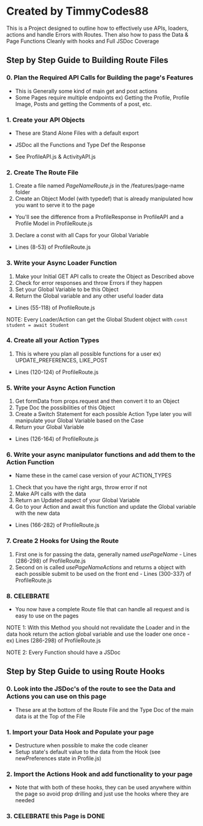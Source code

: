 # Created by TimmyCodes88

This is a Project designed to outline how to effectively
use APIs, loaders, actions and handle Errors with Routes.
Then also how to pass the Data & Page Functions Cleanly with hooks
and Full JSDoc Coverage

## Step by Step Guide to Building Route Files

### 0. Plan the Required API Calls for Building the page's Features

- This is Generally some kind of main get and post actions
- Some Pages require multiple endpoints
  ex) Getting the Profile, Profile Image, Posts and getting the Comments of a post, etc.

### 1. Create your API Objects

- These are Stand Alone Files with a default export

- JSDoc all the Functions and Type Def the Response

- See ProfileAPI.js & ActivityAPI.js

### 2. Create The Route File

1.  Create a file named _PageNameRoute.js_ in the /features/page-name folder
2.  Create an Object Model (with typedef) that is already manipulated how you want to serve it to the page

- You'll see the difference from a ProfileResponse in ProfileAPI and a Profile Model in ProfileRoute.js

3.  Declare a const with all Caps for your Global Variable

- Lines (8-53) of ProfileRoute.js

### 3. Write your Async Loader Function

1. Make your Initial GET API calls to create the Object as Described above
2. Check for error responses and throw Errors if they happen
3. Set your Global Variable to be this Object
4. Return the Global variable and any other useful loader data

- Lines (55-118) of ProfileRoute.js

NOTE: Every Loader/Action can get the Global Student object with `const student = await Student`

### 4. Create all your Action Types

1. This is where you plan all possible functions for a user
   ex) UPDATE_PREFERENCES, LIKE_POST

- Lines (120-124) of ProfileRoute.js

### 5. Write your Async Action Function

1. Get formData from props.request and then convert it to an Object
2. Type Doc the possibilities of this Object
3. Create a Switch Statement for each possible Action Type
   later you will manipulate your Global Variable based on the Case
4. Return your Global Variable

- Lines (126-164) of ProfileRoute.js

### 6. Write your async manipulator functions and add them to the Action Function

- Name these in the camel case version of your ACTION_TYPES

1. Check that you have the right args, throw error if not
2. Make API calls with the data
3. Return an Updated aspect of your Global Variable
4. Go to your Action and await this function and update the Global variable with the new data

- Lines (166-282) of ProfileRoute.js

### 7. Create 2 Hooks for Using the Route

1. First one is for passing the data, generally named _usePageName_ - Lines (286-298) of ProfileRoute.js
2. Second on is called _usePageNameActions_ and returns a object with each possible submit to be used on the front end - Lines (300-337) of ProfileRoute.js

### 8. CELEBRATE

- You now have a complete Route file that can handle all request and is easy to use on the pages

NOTE 1: With this Method you should not revalidate the Loader and in the data hook return the action global variable and use the loader one once - ex) Lines (286-298) of ProfileRoute.js

NOTE 2: Every Function should have a JSDoc

## Step by Step Guide to using Route Hooks

### 0. Look into the JSDoc's of the route to see the Data and Actions you can use on this page

- These are at the bottom of the Route File and the Type Doc of the main data is at the Top of the File

### 1. Import your Data Hook and Populate your page

- Destructure when possible to make the code cleaner
- Setup state's default value to the data from the Hook (see newPreferences state in Profile.js)

### 2. Import the Actions Hook and add functionality to your page

- Note that with both of these hooks, they can be used anywhere within the page so avoid prop drilling
  and just use the hooks where they are needed

### 3. CELEBRATE this Page is DONE
